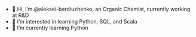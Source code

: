 - 👋 Hi, I’m @aleksei-berdiuzhenko, an Organic Chemist, currently working at R&D
- 👀 I’m interested in learning Python, SQL, and Scala
- 🌱 I’m currently learning Python




